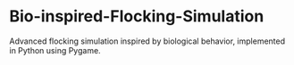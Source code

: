 # Bio-inspired-Flocking-Simulation
Advanced flocking simulation inspired by biological behavior, implemented in Python using Pygame.
